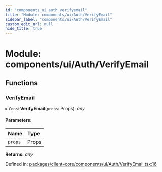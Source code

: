 ```yaml
---
id: "components_ui_auth_verifyemail"
title: "Module: components/ui/Auth/VerifyEmail"
sidebar_label: "components/ui/Auth/VerifyEmail"
custom_edit_url: null
hide_title: true
---
```


# Module: components/ui/Auth/VerifyEmail

## Functions

### VerifyEmail

▸ `Const`**VerifyEmail**(`props`: Props): *any*

#### Parameters:

Name | Type |
:------ | :------ |
`props` | Props |

**Returns:** *any*

Defined in: [packages/client-core/components/ui/Auth/VerifyEmail.tsx:16](https://github.com/xr3ngine/xr3ngine/blob/56376a778/packages/client-core/components/ui/Auth/VerifyEmail.tsx#L16)
